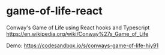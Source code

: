# game-of-life-react

Conway's Game of Life using React hooks and Typescript
https://en.wikipedia.org/wiki/Conway%27s_Game_of_Life

Demo: https://codesandbox.io/s/conways-game-of-life-hiy91
